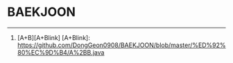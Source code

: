 # BAEKJOON

<hr/>

1. [A+B][A+Blink] [A+Blink]: https://github.com/DongGeon0908/BAEKJOON/blob/master/%ED%92%80%EC%9D%B4/A%2BB.java

